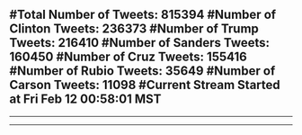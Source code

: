 #Total Number of Tweets: 815394 
#Number of Clinton Tweets: 236373
#Number of Trump Tweets: 216410
#Number of Sanders Tweets: 160450
#Number of Cruz Tweets: 155416
#Number of Rubio Tweets: 35649
#Number of Carson Tweets: 11098
#Current Stream Started at Fri Feb 12 00:58:01 MST
---
---
---
